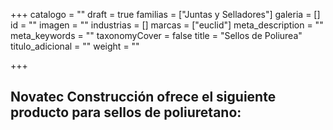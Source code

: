 +++
catalogo = ""
draft = true
familias = ["Juntas y Selladores"]
galeria = []
id = ""
imagen = ""
industrias = []
marcas = ["euclid"]
meta_description = ""
meta_keywords = ""
taxonomyCover = false
title = "Sellos de Poliurea"
titulo_adicional = ""
weight = ""

+++
## Novatec Construcción ofrece el siguiente producto para sellos de poliuretano:
